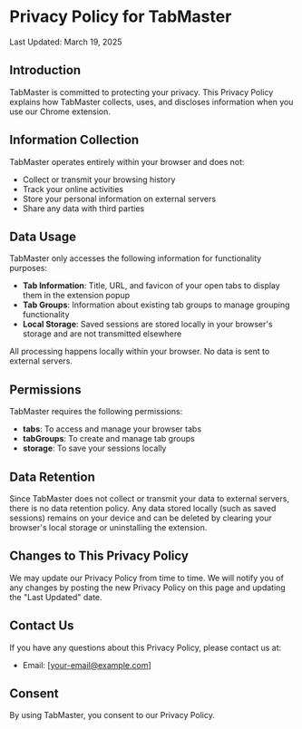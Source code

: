 # Privacy Policy for TabMaster

Last Updated: March 19, 2025

## Introduction

TabMaster is committed to protecting your privacy. This Privacy Policy explains how TabMaster collects, uses, and discloses information when you use our Chrome extension.

## Information Collection

TabMaster operates entirely within your browser and does not:

- Collect or transmit your browsing history
- Track your online activities
- Store your personal information on external servers
- Share any data with third parties

## Data Usage

TabMaster only accesses the following information for functionality purposes:

- **Tab Information**: Title, URL, and favicon of your open tabs to display them in the extension popup
- **Tab Groups**: Information about existing tab groups to manage grouping functionality
- **Local Storage**: Saved sessions are stored locally in your browser's storage and are not transmitted elsewhere

All processing happens locally within your browser. No data is sent to external servers.

## Permissions

TabMaster requires the following permissions:

- **tabs**: To access and manage your browser tabs
- **tabGroups**: To create and manage tab groups
- **storage**: To save your sessions locally

## Data Retention

Since TabMaster does not collect or transmit your data to external servers, there is no data retention policy. Any data stored locally (such as saved sessions) remains on your device and can be deleted by clearing your browser's local storage or uninstalling the extension.

## Changes to This Privacy Policy

We may update our Privacy Policy from time to time. We will notify you of any changes by posting the new Privacy Policy on this page and updating the "Last Updated" date.

## Contact Us

If you have any questions about this Privacy Policy, please contact us at:

- Email: [your-email@example.com]

## Consent

By using TabMaster, you consent to our Privacy Policy.
